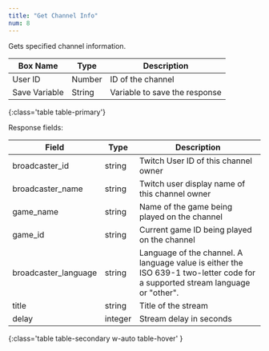 ```yaml
---
title: "Get Channel Info"
num: 8
---
```


Gets specified channel information.

| Box Name | Type | Description | 
|-------|--------|--------
|User ID|Number|ID of the channel
|Save Variable|String|Variable to save the response
{:class='table table-primary'}

Response fields:

| Field | Type| Description| 
|-------|--------|--------
|broadcaster_id|	string	|Twitch User ID of this channel owner
|broadcaster_name|	string|	Twitch user display name of this channel owner
|game_name|	string|	Name of the game being played on the channel
|game_id|	string|	Current game ID being played on the channel
|broadcaster_language|	string|	Language of the channel. A language value is either the ISO 639-1 two-letter code for a supported stream language or "other".
|title|	string|	Title of the stream
|delay	|integer|	Stream delay in seconds
{:class='table table-secondary w-auto table-hover' }











